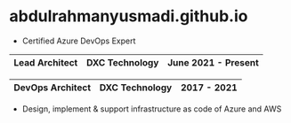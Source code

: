 # abdulrahmanyusmadi.github.io

* Certified Azure DevOps Expert

| **Lead Architect** | **DXC Technology** | **June 2021 - Present** |
|--------------------|--------------------|-------------------------|



| **DevOps Architect** | **DXC Technology** | **2017 - 2021** |
|----------------------|--------------------|-------------------------|

* Design, implement & support infrastructure as code of Azure and AWS

